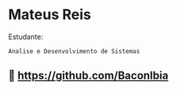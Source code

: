
# Mateus Reis

Estudante:
   
    Analise e Desenvolvimento de Sistemas


## 🔗 https://github.com/BaconIbia

